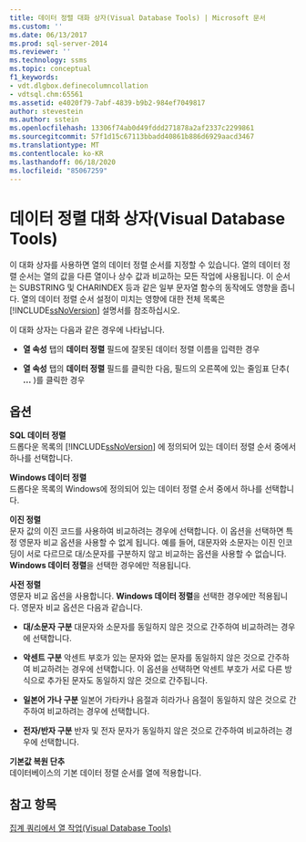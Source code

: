 ```yaml
---
title: 데이터 정렬 대화 상자(Visual Database Tools) | Microsoft 문서
ms.custom: ''
ms.date: 06/13/2017
ms.prod: sql-server-2014
ms.reviewer: ''
ms.technology: ssms
ms.topic: conceptual
f1_keywords:
- vdt.dlgbox.definecolumncollation
- vdtsql.chm:65561
ms.assetid: e4020f79-7abf-4839-b9b2-984ef7049817
author: stevestein
ms.author: sstein
ms.openlocfilehash: 13306f74ab0d49fddd271878a2af2337c2299861
ms.sourcegitcommit: 57f1d15c67113bbadd40861b886d6929aacd3467
ms.translationtype: MT
ms.contentlocale: ko-KR
ms.lasthandoff: 06/18/2020
ms.locfileid: "85067259"
---
```

# <a name="collation-dialog-box-visual-database-tools"></a>데이터 정렬 대화 상자(Visual Database Tools)
  이 대화 상자를 사용하면 열의 데이터 정렬 순서를 지정할 수 있습니다. 열의 데이터 정렬 순서는 열의 값을 다른 열이나 상수 값과 비교하는 모든 작업에 사용됩니다. 이 순서는 SUBSTRING 및 CHARINDEX 등과 같은 일부 문자열 함수의 동작에도 영향을 줍니다. 열의 데이터 정렬 순서 설정이 미치는 영향에 대한 전체 목록은 [!INCLUDE[ssNoVersion](../../includes/ssnoversion-md.md)] 설명서를 참조하십시오.  
  
 이 대화 상자는 다음과 같은 경우에 나타납니다.  
  
-   **열 속성** 탭의 **데이터 정렬** 필드에 잘못된 데이터 정렬 이름을 입력한 경우  
  
-   **열 속성** 탭의 **데이터 정렬** 필드를 클릭한 다음, 필드의 오른쪽에 있는 줄임표 단추( **...** )를 클릭한 경우  
  
## <a name="options"></a>옵션  
 **SQL 데이터 정렬**  
 드롭다운 목록의 [!INCLUDE[ssNoVersion](../../includes/ssnoversion-md.md)] 에 정의되어 있는 데이터 정렬 순서 중에서 하나를 선택합니다.  
  
 **Windows 데이터 정렬**  
 드롭다운 목록의 Windows에 정의되어 있는 데이터 정렬 순서 중에서 하나를 선택합니다.  
  
 **이진 정렬**  
 문자 값의 이진 코드를 사용하여 비교하려는 경우에 선택합니다. 이 옵션을 선택하면 특정 영문자 비교 옵션을 사용할 수 없게 됩니다. 예를 들어, 대문자와 소문자는 이진 인코딩이 서로 다르므로 대/소문자를 구분하지 않고 비교하는 옵션을 사용할 수 없습니다. **Windows 데이터 정렬**을 선택한 경우에만 적용됩니다.  
  
 **사전 정렬**  
 영문자 비교 옵션을 사용합니다. **Windows 데이터 정렬**을 선택한 경우에만 적용됩니다. 영문자 비교 옵션은 다음과 같습니다.  
  
-   **대/소문자 구분** 대문자와 소문자를 동일하지 않은 것으로 간주하여 비교하려는 경우에 선택합니다.  
  
-   **악센트 구분** 악센트 부호가 있는 문자와 없는 문자를 동일하지 않은 것으로 간주하여 비교하려는 경우에 선택합니다. 이 옵션을 선택하면 악센트 부호가 서로 다른 방식으로 추가된 문자도 동일하지 않은 것으로 간주됩니다.  
  
-   **일본어 가나 구분** 일본어 가타카나 음절과 히라가나 음절이 동일하지 않은 것으로 간주하여 비교하려는 경우에 선택합니다.  
  
-   **전자/반자 구분** 반자 및 전자 문자가 동일하지 않은 것으로 간주하여 비교하려는 경우에 선택합니다.  
  
 **기본값 복원 단추**  
 데이터베이스의 기본 데이터 정렬 순서를 열에 적용합니다.  
  
## <a name="see-also"></a>참고 항목  
 [집계 쿼리에서 열 작업&#40;Visual Database Tools&#41;](visual-database-tools.md)  
  
  
